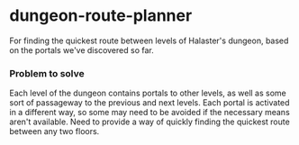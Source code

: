 # dungeon-route-planner
For finding the quickest route between levels of Halaster's dungeon, based on the portals we've discovered so far.

### Problem to solve
Each level of the dungeon contains portals to other levels, as well as some sort of passageway to the previous and next levels.
Each portal is activated in a different way, so some may need to be avoided if the necessary means aren't available.
Need to provide a way of quickly finding the quickest route between any two floors.

